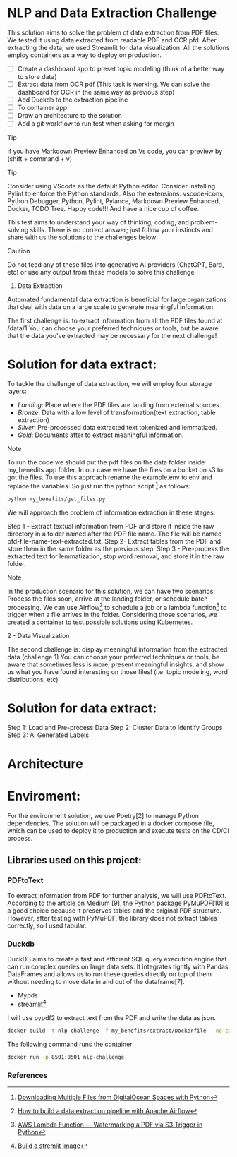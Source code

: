 # NLP and Data Extraction Challenge

This solution aims to solve the problem of data extraction from PDF files. We tested it using data extracted from readable PDF and OCR pfd. After extracting the data, we used Streamlit for data visualization. All the solutions employ containers as a way to deploy on production.

- [ ] Create a dashboard app to preset topic modeling (think of a better way to store data)
- [ ] Extract data from OCR pdf (This task is working. We can solve the dashboard for OCR in the same way as previous step)
- [ ] Add Duckdb to the extraction pipeline
- [ ] To container app
- [ ] Draw an architecture to the solution
- [ ] Add a git workflow to run test when asking for mergin

> [!TIP]
> If you have Markdown Preview Enhanced on Vs code, you can preview by (shift + command + v)

> [!TIP]
> Consider using VScode as the default Python editor. Consider installing Pylint to enforce the Python standards.
> Also the extensions: vscode-icons, Python Debugger, Python, Pylint, Pylance, Markdown Preview Enhanced, Docker, TODO Tree.
> Happy code!!! And have a nice cup of coffee.

This test aims to understand your way of thinking, coding, and problem-solving skills. There is no correct answer; just follow your instincts and share with us the solutions to the challenges below:

> [!CAUTION]
> Do not feed any of these files into generative AI providers (ChatGPT, Bard, etc) or use any output from these models to solve this challenge

1. Data Extraction

Automated fundamental data extraction is beneficial for large organizations that deal with data on a large scale to generate meaningful information.

The first challenge is: to extract information from all the PDF files found at /data/1
You can choose your preferred techniques or tools, but be aware that the data you've extracted may be necessary for the next challenge!

# Solution for data extract:

To tackle the challenge of data extraction, we will employ four storage layers:

- _Landing_: Place where the PDF files are landing from external sources.
- _Bronze_: Data with a low level of transformation(text extraction, table extraction)
- _Silver_: Pre-processed data extracted text tokenized and lemmatized.
- _Gold_: Documents after to extract meaningful information.

> [!NOTE]
> To run the code we should put the pdf files on the data folder inside my_benedits app folder.
> In our case we have the files on a bucket on s3 to got the files.
> To use this approach rename the example.env to env and replace the variables.
> So just run the python script [^13] as follows:

```bash
python my_benefits/get_files.py
```

We will approach the problem of information extraction in these stages:

Step 1 - Extract textual information from PDF and store it inside the raw directory in a folder named after the PDF file name. The file will be named pfd-file-name-text-extracted.txt.
Step 2- Extract tables from the PDF and store them in the same folder as the previous step.
Step 3 - Pre-process the extracted text for lemmatization, stop word removal, and store it in the raw folder.

> [!NOTE]
> In the production scenario for this solution, we can have two scenarios: Process the files soon,
> arrive at the landing folder, or schedule batch processing. We can use Airflow[^12] to schedule a job or a
> lambda function[^11] to trigger when a file arrives in the folder. Considering those scenarios, we created a container to test possible solutions using Kubernetes.

2 - Data Visualization

The second challenge is: display meaningful information from the extracted data (challenge 1)
You can choose your preferred techniques or tools, be aware that sometimes less is more, present meaningful insights, and show us what you have found interesting on those files! (i.e: topic modeling, word distributions, etc)

# Solution for data extract:

Step 1: Load and Pre-process Data
Step 2: Cluster Data to Identify Groups
Step 3: AI Generated Labels

# Architecture

# Enviroment:

For the environment solution, we use Poetry[2] to manage Python dependencies. The solution will be packaged in a docker compose file, which can be used to deploy it to production and execute tests on the CD/CI process.

## Libraries used on this project:

### PDFtoText

To extract information from PDF for further analysis, we will use PDFtoText. According to the article on Medium [9], the Python package PyMuPDF[10] is a good choice because it preserves tables and the original PDF structure. However, after testing with PyMuPDF, the library does not extract tables correctly, so I used tabular.

### Duckdb

DuckDB aims to create a fast and efficient SQL query execution engine that can run complex queries on large data sets. It integrates tightly with Pandas DataFrames and allows us to run these queries directly on top of them without needing to move data in and out of the dataframe[7].

- Mypds
- streamlit[^1]

I will use pypdf2 to extract text from the PDF and write the data as json.

```bash
docker build -t nlp-challenge -f my_benefits/extract/Dockerfile --no-cache --progress=plain . 2>&1 | tee build.log
```

The following command runs the container

```bash
docker run -p 8501:8501 nlp-challenge
```

### References

[^1]: [Build a stremlit image](https://docs.streamlit.io/knowledge-base/tutorials/deploy/docker)
[^2]: [Poetry site](https://python-poetry.org/)
[^3]: [Build a pipeline using duckdb](https://www.youtube.com/watch?v=eXXImkz-vMs)
[^4]: [Extract text from pdf tutorial](https://www.youtube.com/watch?v=RULkvM7AdzY)
[^5]: [Natural Language Processing with Python](https://www.udemy.com/course/nlp-natural-language-processing-with-python/learn/lecture/12744493#overview)5
[^6]: [Thoughtful Machine Learning](https://www.amazon.com/Thoughtful-Machine-Learning-Test-Driven-Approach/dp/1449374069)
[^7]: [Supercharge your data processing with DuckDB](https://medium.com/learning-sql/supercharge-your-data-processing-with-duckdb-cea907196704)
[^8]: [Extracting information from pdf file using OCR and NLP](https://github.com/archowdhury/Extracting-information-from-PDF-files-using-OCR-and-NLP/blob/master/PDF%20Extractor.ipynb)
[^9]: [Python Packages for PDF Data Extraction](https://medium.com/analytics-vidhya/python-packages-for-pdf-data-extraction-d14ec30f0ad0)
[^10]: [PyMupdf](https://pymupdf.readthedocs.io/en/latest/)
[^11]: [AWS Lambda Function — Watermarking a PDF via S3 Trigger in Python](https://supremecodr.medium.com/aws-lambda-function-watermarking-a-pdf-via-s3-trigger-in-python-5080b1afb72)
[^12]: [How to build a data extraction pipeline with Apache Airflow](https://towardsdatascience.com/how-to-build-a-data-extraction-pipeline-with-apache-airflow-fa83cb8dbcdf)
[^13]: [Downloading Multiple Files from DigitalOcean Spaces with Python](https://medium.com/@rahmanazhar/downloading-multiple-files-from-digitalocean-spaces-with-python-1531e3174347)
[^14]: [Document Topic Extraction with Large Language Models (LLM) and the Latent Dirichlet Allocation (LDA) Algorithm](https://towardsdatascience.com/document-topic-extraction-with-large-language-models-llm-and-the-latent-dirichlet-allocation-e4697e4dae87)
[^15]: [Topic Modeling and Semantic Clustering with spaCy](https://fouadroumieh.medium.com/topic-modeling-and-semantic-clustering-with-spacy-960dd4ac3c9a)
[^16]: [Transforming Data Science: Building a Topic Modelling App with Cohere and Databutton](https://medium.com/databutton/transforming-data-science-building-a-topic-modeling-app-with-cohere-and-databutton-aab5d37e94fa)
